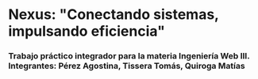 # Nexus: "Conectando sistemas, impulsando eficiencia"
### Trabajo práctico integrador para la materia Ingeniería Web III. Integrantes: Pérez Agostina, Tissera Tomás, Quiroga Matías
